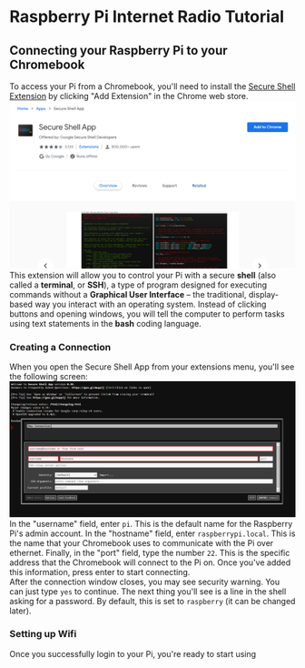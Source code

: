 # Raspberry Pi Internet Radio Tutorial
## Connecting your Raspberry Pi to your Chromebook
To access your Pi from a Chromebook, you'll need to install the [Secure Shell Extension](https://chrome.google.com/webstore/detail/secure-shell-app/pnhechapfaindjhompbnflcldabbghjo?hl=en-US)
by clicking "Add Extension" in the Chrome web store.
![Secure Shell Extension](extension.PNG)
This extension will allow you to control your Pi with a secure **shell** (also called a **terminal**, or **SSH**), a type of program designed for executing commands without a **Graphical User Interface** – the traditional, display-based way you interact with an operating system.
Instead of clicking buttons and opening windows, you will tell the computer to perform tasks using text statements in the **bash** coding language.
### Creating a Connection
When you open the Secure Shell App from your extensions menu, you'll see the following screen:
![Open a Connection](connect.PNG)
In the "username" field, enter `pi`. This is the default name for the Raspberry Pi's admin account.
In the "hostname" field, enter `raspberrypi.local`. This is the name that your Chromebook uses to communicate with the Pi over ethernet.
Finally, in the "port" field, type the number `22`. This is the specific address that the Chromebook will connect to the Pi on.
Once you've added this information, press enter to start connecting.
<br/>After the connection window closes, you may see security warning. You can just type `yes` to continue.
The next thing you'll see is a line in the shell asking for a password. By default, this is set to `raspberry` (it can be changed later).
### Setting up Wifi
Once you successfully login to your Pi, you're ready to start using
